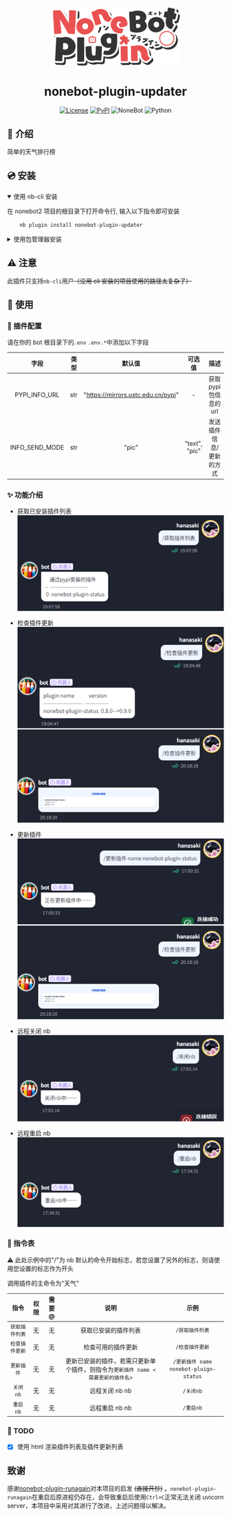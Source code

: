 <div align="center">

<a href="https://v2.nonebot.dev/store">
    <img src="./docs/NoneBotPlugin.svg" width="300" alt="logo">
</a>

# nonebot-plugin-updater

[![License](https://img.shields.io/github/license/hanasa2023/nonebot-plugin-updater.svg)](./LICENSE)
[![PyPI](https://img.shields.io/pypi/v/nonebot-plugin-updater.svg)](https://pypi.python.org/pypi/nonebot-plugin-updater)
![NoneBot](https://img.shields.io/badge/nonebot-2.3.0+-red.svg)
![Python](https://img.shields.io/badge/python-3.9+-blue.svg)

</div>

## 📖 介绍

简单的天气排行榜

## 💿 安装

<details open>
<summary>使用 nb-cli 安装</summary>

在 nonebot2 项目的根目录下打开命令行, 输入以下指令即可安装

```sh
    nb plugin install nonebot-plugin-updater
```

</details>

<details>
<summary>使用包管理器安装</summary>

在 nonebot2 项目的插件目录下, 打开命令行, 根据你使用的包管理器, 输入相应的安装命令

<details>
<summary>pip</summary>

```sh
  pip install nonebot-plugin-updater
```

</details>

打开 nonebot2 项目根目录下的 `pyproject.toml` 文件, 在 `[tool.nonebot]` 部分追加写入

```python
    plugins = ["nonebot_plugin_updater"]
```

</details>

## ⚠️ 注意

此插件只支持`nb-cli`用户~~（没用 cli 安装的项目使用的路径太复杂了）~~

## 🎉 使用

### 🔧 插件配置

请在你的 bot 根目录下的`.env` `.env.*`中添加以下字段

|      字段      | 类型 |               默认值               |    可选值     |          描述           | 必填 |
| :------------: | :--: | :--------------------------------: | :-----------: | :---------------------: | :--: |
| PYPI_INFO_URL  | str  | "https://mirrors.ustc.edu.cn/pypi" |       -       | 获取 pypi 包信息的 url  |  否  |
| INFO_SEND_MODE | str  |               "pic"                | "text", "pic" | 发送插件信息/更新的方式 |  否  |

### ✨ 功能介绍

- 获取已安装插件列表 <br>
  ![plugin_list](./docs/plugin_list.png)

- 检查插件更新<br>
  ![check_update](./docs/check_update.png)
  ![check_update_pic](./docs/check_update_pic.png)

- 更新插件<br>
  ![update_plugin](./docs/update_plugin.png)
  ![check_update_pic](./docs/check_update_pic.png)

- 远程关闭 nb<br>
  ![close_nb](./docs/close_nb.png)

- 远程重启 nb <br>
  ![restart_nb](./docs/restart_nb.png)

### 🤖 指令表

⚠️ 此处示例中的"/"为 nb 默认的命令开始标志，若您设置了另外的标志，则请使用您设置的标志作为开头

调用插件的主命令为"天气"

|      指令      | 权限 | 需要@ |                                       说明                                       |                  示例                  |
| :------------: | :--: | :---: | :------------------------------------------------------------------------------: | :------------------------------------: |
| `获取插件列表` |  无  |  无   |                               获取已安装的插件列表                               |            `/获取插件列表`             |
| `检查插件更新` |  无  |  无   |                                检查可用的插件更新                                |            `/检查插件更新`             |
|   `更新插件`   |  无  |  无   | 更新已安装的插件，若需只更新单个插件，则指令为`更新插件 name <需要更新的插件名>` | `/更新插件 name nonebot-pluign-status` |
|    `关闭nb`    |  无  |  无   |                                  远程关闭 nb nb                                  |               `/关闭nb`                |
|    `重启nb`    |  无  |  无   |                                  远程重启 nb nb                                  |               `/重启nb`                |

### 🚩 TODO

- [x] 使用 html 渲染插件列表及插件更新列表

## 致谢

感谢[nonebot-plugin-runagain](https://github.com/NCBM/nonebot-plugin-runagain)对本项目的启发 ~~(直接开抄)~~ 。`nonebot-plugin-runagain`在重启后原进程仍存在，会导致重启后使用`Ctrl+C`正常无法关闭 uvicorn server，本项目中采用对其进行了改进，上述问题得以解决。
